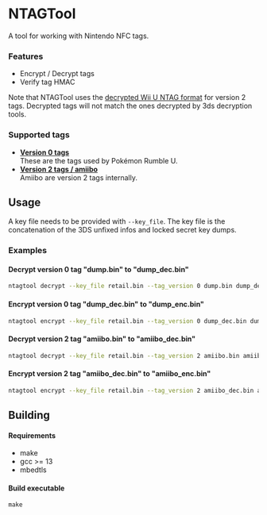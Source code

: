 # NTAGTool
A tool for working with Nintendo NFC tags.

### Features
- Encrypt / Decrypt tags
- Verify tag HMAC

Note that NTAGTool uses the [decrypted Wii U NTAG format](https://github.com/devkitPro/wut/blob/c00384924ebfa071214ff40c6ca6e617bdbe30c6/include/ntag/ntag.h#L180-L261) for version 2 tags. Decrypted tags will not match the ones decrypted by 3ds decryption tools.

### Supported tags
- [**Version 0 tags**](https://wiiubrew.org/wiki/Rumble_U_NFC_Figures)  
    These are the tags used by Pokémon Rumble U.
- [**Version 2 tags / amiibo**](https://www.3dbrew.org/wiki/Amiibo)  
    Amiibo are version 2 tags internally.

## Usage
A key file needs to be provided with `--key_file`. The key file is the concatenation of the 3DS unfixed infos and locked secret key dumps.

### Examples
#### Decrypt version 0 tag "dump.bin" to "dump_dec.bin"
```bash
ntagtool decrypt --key_file retail.bin --tag_version 0 dump.bin dump_dec.bin
```
#### Encrypt version 0 tag "dump_dec.bin" to "dump_enc.bin"
```bash
ntagtool encrypt --key_file retail.bin --tag_version 0 dump_dec.bin dump_enc.bin
```
#### Decrypt version 2 tag "amiibo.bin" to "amiibo_dec.bin"
```bash
ntagtool decrypt --key_file retail.bin --tag_version 2 amiibo.bin amiibo_dec.bin
```
#### Encrypt version 2 tag "amiibo_dec.bin" to "amiibo_enc.bin"
```bash
ntagtool encrypt --key_file retail.bin --tag_version 2 amiibo_dec.bin amiibo_enc.bin
```

## Building
#### Requirements
- make
- gcc >= 13
- mbedtls

#### Build executable
```
make
```
